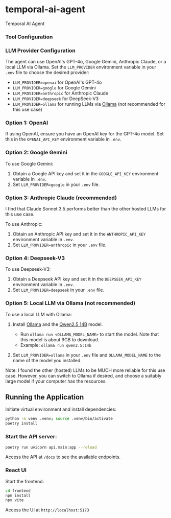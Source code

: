 # temporal-ai-agent

Temporal AI Agent



### Tool Configuration

### LLM Provider Configuration

The agent can use OpenAI's GPT-4o, Google Gemini, Anthropic Claude, or a local LLM via Ollama. Set the `LLM_PROVIDER` environment variable in your `.env` file to choose the desired provider:

- `LLM_PROVIDER=openai` for OpenAI's GPT-4o
- `LLM_PROVIDER=google` for Google Gemini
- `LLM_PROVIDER=anthropic` for Anthropic Claude
- `LLM_PROVIDER=deepseek` for DeepSeek-V3
- `LLM_PROVIDER=ollama` for running LLMs via [Ollama](https://ollama.ai) (not recommended for this use case)

### Option 1: OpenAI

If using OpenAI, ensure you have an OpenAI key for the GPT-4o model. Set this in the `OPENAI_API_KEY` environment variable in `.env`.

### Option 2: Google Gemini

To use Google Gemini:

1. Obtain a Google API key and set it in the `GOOGLE_API_KEY` environment variable in `.env`.
2. Set `LLM_PROVIDER=google` in your `.env` file.

### Option 3: Anthropic Claude (recommended)

I find that Claude Sonnet 3.5 performs better than the other hosted LLMs for this use case.

To use Anthropic:

1. Obtain an Anthropic API key and set it in the `ANTHROPIC_API_KEY` environment variable in `.env`.
2. Set `LLM_PROVIDER=anthropic` in your `.env` file.

### Option 4: Deepseek-V3

To use Deepseek-V3:

1. Obtain a Deepseek API key and set it in the `DEEPSEEK_API_KEY` environment variable in `.env`.
2. Set `LLM_PROVIDER=deepseek` in your `.env` file.

### Option 5: Local LLM via Ollama (not recommended)

To use a local LLM with Ollama:

1. Install [Ollama](https://ollama.com) and the [Qwen2.5 14B](https://ollama.com/library/qwen2.5) model.
   - Run `ollama run <OLLAMA_MODEL_NAME>` to start the model. Note that this model is about 9GB to download.
   - Example: `ollama run qwen2.5:14b`

2. Set `LLM_PROVIDER=ollama` in your `.env` file and `OLLAMA_MODEL_NAME` to the name of the model you installed.

Note: I found the other (hosted) LLMs to be MUCH more reliable for this use case. However, you can switch to Ollama if desired, and choose a suitably large model if your computer has the resources.


## Running the Application

Initiate virtual environment and install dependencies:

```bash
python -m venv .venv; source .venv/bin/activate
poetry install
```


### Start the API server:

```bash
poetry run uvicorn api.main:app --reload
```
Access the API at `/docs` to see the available endpoints.


### React UI
Start the frontend:
```bash
cd frontend
npm install
npx vite
```
Access the UI at `http://localhost:5173`

